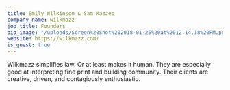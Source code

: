 ```yaml
---
title: Emily Wilkinson & Sam Mazzeo
company_name: wilkmazz
job_title: Founders
bio_image: "/uploads/Screen%20Shot%202018-01-25%20at%2012.14.18%20PM.png"
website: https://wilkmazz.com/
is_guest: true
---
```


Wilkmazz simplifies law. Or at least makes it human. They are especially good at interpreting fine print and building community. Their clients are creative, driven, and contagiously enthusiastic.